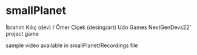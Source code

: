 # smallPlanet

İbrahim Kılıç (dev) / Ömer Çiçek (desing/art)
Udo Games NextGenDevs22' project game 

sample video available in smallPlanet/Recordings file
